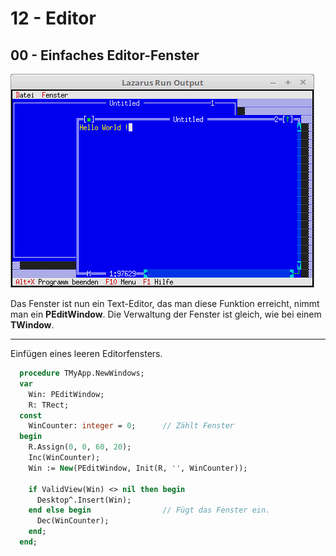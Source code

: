 # 12 - Editor
## 00 - Einfaches Editor-Fenster

![image.png](image.png)

Das Fenster ist nun ein Text-Editor, das man diese Funktion erreicht, nimmt man ein **PEditWindow**.
Die Verwaltung der Fenster ist gleich, wie bei einem **TWindow**.

---
Einfügen eines leeren Editorfensters.

```pascal
  procedure TMyApp.NewWindows;
  var
    Win: PEditWindow;
    R: TRect;
  const
    WinCounter: integer = 0;      // Zählt Fenster
  begin
    R.Assign(0, 0, 60, 20);
    Inc(WinCounter);
    Win := New(PEditWindow, Init(R, '', WinCounter));

    if ValidView(Win) <> nil then begin
      Desktop^.Insert(Win);
    end else begin                // Fügt das Fenster ein.
      Dec(WinCounter);
    end;
  end;
```


